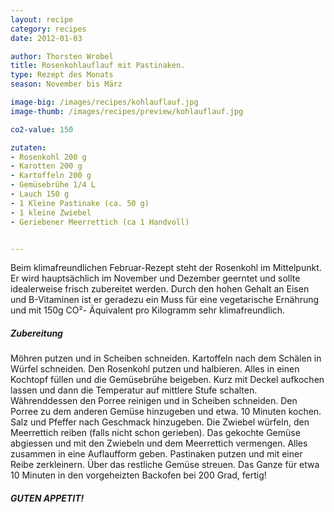 ```yaml
---
layout: recipe
category: recipes
date: 2012-01-03

author: Thorsten Wrobel
title: Rosenkohlauflauf mit Pastinaken.
type: Rezept des Monats
season: November bis März 

image-big: /images/recipes/kohlauflauf.jpg
image-thumb: /images/recipes/preview/kohlauflauf.jpg

co2-value: 150

zutaten:
- Rosenkohl 200 g
- Karotten 200 g
- Kartoffeln 200 g
- Gemüsebrühe 1/4 L
- Lauch 150 g
- 1 Kleine Pastinake (ca. 50 g)
- 1 kleine Zwiebel
- Geriebener Meerrettich (ca 1 Handvoll)


---
```


Beim klimafreundlichen Februar-Rezept steht der Rosenkohl im Mittelpunkt. Er wird hauptsächlich im November und Dezember geerntet und sollte idealerweise frisch zubereitet werden. Durch den hohen Gehalt an Eisen und B-Vitaminen ist er geradezu ein Muss für eine vegetarische Ernährung und mit 150g CO²- Äquivalent pro Kilogramm sehr klimafreundlich.

##### Zubereitung

Möhren putzen und in Scheiben schneiden. Kartoffeln nach dem Schälen in Würfel schneiden. Den Rosenkohl putzen und halbieren. Alles in einen Kochtopf füllen und die Gemüsebrühe beigeben. Kurz mit Deckel aufkochen lassen und dann die Temperatur auf mittlere Stufe schalten. Währenddessen den Porree reinigen und in Scheiben schneiden. Den Porree zu dem anderen Gemüse hinzugeben und etwa. 10 Minuten kochen. Salz und Pfeffer nach Geschmack hinzugeben. Die Zwiebel würfeln, den Meerrettich reiben (falls nicht schon gerieben). Das gekochte Gemüse abgiessen und mit den Zwiebeln und dem Meerrettich vermengen. Alles zusammen in eine Auflaufform geben. Pastinaken putzen und mit einer Reibe zerkleinern. Über das restliche Gemüse streuen. Das Ganze für etwa 10 Minuten in den vorgeheizten Backofen bei 200 Grad, fertig!

##### GUTEN APPETIT!

<!-- 
[!["Chuchitisch Logo"][2]][3]
 -->

[2]: /eaternity-website/images/partner/chuchitisch.jpg "Chuchitisch Logo"
[3]: http://www.chuchitisch.ch/recipes/

